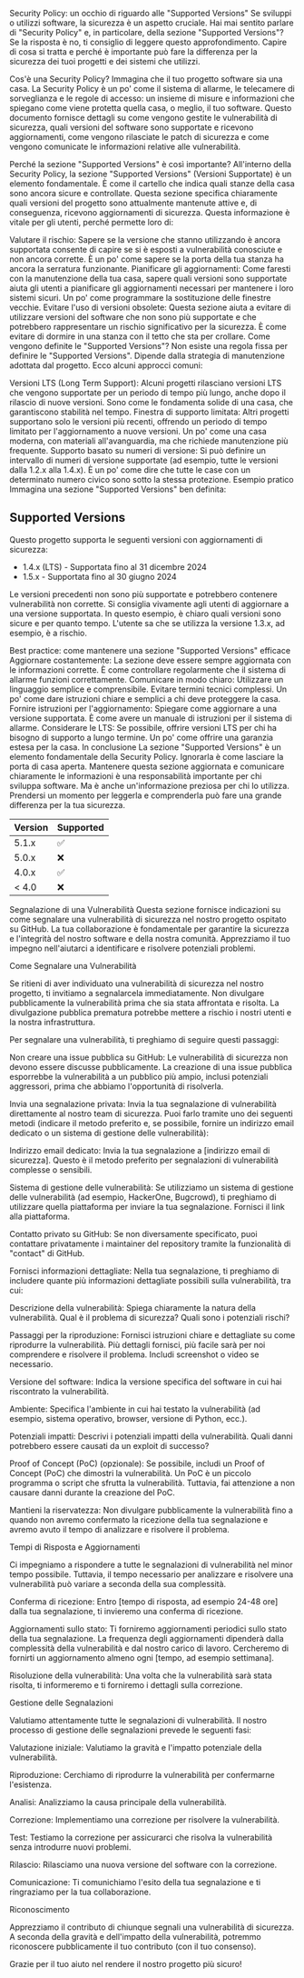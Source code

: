 Security Policy: un occhio di riguardo alle "Supported Versions"
Se sviluppi o utilizzi software, la sicurezza è un aspetto cruciale.  Hai mai sentito parlare di "Security Policy" e, in particolare, della sezione "Supported Versions"?  Se la risposta è no, ti consiglio di leggere questo approfondimento.  Capire di cosa si tratta e perché è importante può fare la differenza per la sicurezza dei tuoi progetti e dei sistemi che utilizzi.

Cos'è una Security Policy?
Immagina che il tuo progetto software sia una casa. La Security Policy è un po' come il sistema di allarme, le telecamere di sorveglianza e le regole di accesso: un insieme di misure e informazioni che spiegano come viene protetta quella casa, o meglio, il tuo software.  Questo documento fornisce dettagli su come vengono gestite le vulnerabilità di sicurezza, quali versioni del software sono supportate e ricevono aggiornamenti, come vengono rilasciate le patch di sicurezza e come vengono comunicate le informazioni relative alle vulnerabilità.

Perché la sezione "Supported Versions" è così importante?
All'interno della Security Policy, la sezione "Supported Versions" (Versioni Supportate) è un elemento fondamentale.  È come il cartello che indica quali stanze della casa sono ancora sicure e controllate.  Questa sezione specifica chiaramente quali versioni del progetto sono attualmente mantenute attive e, di conseguenza, ricevono aggiornamenti di sicurezza.  Questa informazione è vitale per gli utenti, perché permette loro di:

Valutare il rischio: Sapere se la versione che stanno utilizzando è ancora supportata consente di capire se si è esposti a vulnerabilità conosciute e non ancora corrette. È un po' come sapere se la porta della tua stanza ha ancora la serratura funzionante.
Pianificare gli aggiornamenti: Come faresti con la manutenzione della tua casa, sapere quali versioni sono supportate aiuta gli utenti a pianificare gli aggiornamenti necessari per mantenere i loro sistemi sicuri. Un po' come programmare la sostituzione delle finestre vecchie.
Evitare l'uso di versioni obsolete: Questa sezione aiuta a evitare di utilizzare versioni del software che non sono più supportate e che potrebbero rappresentare un rischio significativo per la sicurezza. È come evitare di dormire in una stanza con il tetto che sta per crollare.
Come vengono definite le "Supported Versions"?
Non esiste una regola fissa per definire le "Supported Versions".  Dipende dalla strategia di manutenzione adottata dal progetto.  Ecco alcuni approcci comuni:

Versioni LTS (Long Term Support): Alcuni progetti rilasciano versioni LTS che vengono supportate per un periodo di tempo più lungo, anche dopo il rilascio di nuove versioni. Sono come le fondamenta solide di una casa, che garantiscono stabilità nel tempo.
Finestra di supporto limitata: Altri progetti supportano solo le versioni più recenti, offrendo un periodo di tempo limitato per l'aggiornamento a nuove versioni. Un po' come una casa moderna, con materiali all'avanguardia, ma che richiede manutenzione più frequente.
Supporto basato su numeri di versione: Si può definire un intervallo di numeri di versione supportate (ad esempio, tutte le versioni dalla 1.2.x alla 1.4.x). È un po' come dire che tutte le case con un determinato numero civico sono sotto la stessa protezione.
Esempio pratico
Immagina una sezione "Supported Versions" ben definita:

## Supported Versions

Questo progetto supporta le seguenti versioni con aggiornamenti di sicurezza:

* 1.4.x (LTS) - Supportata fino al 31 dicembre 2024
* 1.5.x - Supportata fino al 30 giugno 2024

Le versioni precedenti non sono più supportate e potrebbero contenere vulnerabilità non corrette. Si consiglia vivamente agli utenti di aggiornare a una versione supportata.
In questo esempio, è chiaro quali versioni sono sicure e per quanto tempo.  L'utente sa che se utilizza la versione 1.3.x, ad esempio, è a rischio.

Best practice: come mantenere una sezione "Supported Versions" efficace
Aggiornare costantemente: La sezione deve essere sempre aggiornata con le informazioni corrette. È come controllare regolarmente che il sistema di allarme funzioni correttamente.
Comunicare in modo chiaro: Utilizzare un linguaggio semplice e comprensibile. Evitare termini tecnici complessi. Un po' come dare istruzioni chiare e semplici a chi deve proteggere la casa.
Fornire istruzioni per l'aggiornamento: Spiegare come aggiornare a una versione supportata. È come avere un manuale di istruzioni per il sistema di allarme.
Considerare le LTS: Se possibile, offrire versioni LTS per chi ha bisogno di supporto a lungo termine. Un po' come offrire una garanzia estesa per la casa.
In conclusione
La sezione "Supported Versions" è un elemento fondamentale della Security Policy.  Ignorarla è come lasciare la porta di casa aperta.  Mantenere questa sezione aggiornata e comunicare chiaramente le informazioni è una responsabilità importante per chi sviluppa software.  Ma è anche un'informazione preziosa per chi lo utilizza.  Prendersi un momento per leggerla e comprenderla può fare una grande differenza per la tua sicurezza.

| Version | Supported          |
| ------- | ------------------ |
| 5.1.x   | :white_check_mark: |
| 5.0.x   | :x:                |
| 4.0.x   | :white_check_mark: |
| < 4.0   | :x:                |

Segnalazione di una Vulnerabilità
Questa sezione fornisce indicazioni su come segnalare una vulnerabilità di sicurezza nel nostro progetto ospitato su GitHub.  La tua collaborazione è fondamentale per garantire la sicurezza e l'integrità del nostro software e della nostra comunità.  Apprezziamo il tuo impegno nell'aiutarci a identificare e risolvere potenziali problemi.

Come Segnalare una Vulnerabilità

Se ritieni di aver individuato una vulnerabilità di sicurezza nel nostro progetto, ti invitiamo a segnalarcela immediatamente.  Non divulgare pubblicamente la vulnerabilità prima che sia stata affrontata e risolta.  La divulgazione pubblica prematura potrebbe mettere a rischio i nostri utenti e la nostra infrastruttura.

Per segnalare una vulnerabilità, ti preghiamo di seguire questi passaggi:

Non creare una issue pubblica su GitHub:  Le vulnerabilità di sicurezza non devono essere discusse pubblicamente.  La creazione di una issue pubblica esporrebbe la vulnerabilità a un pubblico più ampio, inclusi potenziali aggressori, prima che abbiamo l'opportunità di risolverla.

Invia una segnalazione privata:  Invia la tua segnalazione di vulnerabilità direttamente al nostro team di sicurezza.  Puoi farlo tramite uno dei seguenti metodi (indicare il metodo preferito e, se possibile, fornire un indirizzo email dedicato o un sistema di gestione delle vulnerabilità):

Indirizzo email dedicato:  Invia la tua segnalazione a [indirizzo email di sicurezza].  Questo è il metodo preferito per segnalazioni di vulnerabilità complesse o sensibili.

Sistema di gestione delle vulnerabilità:  Se utilizziamo un sistema di gestione delle vulnerabilità (ad esempio, HackerOne, Bugcrowd), ti preghiamo di utilizzare quella piattaforma per inviare la tua segnalazione.  Fornisci il link alla piattaforma.

Contatto privato su GitHub:  Se non diversamente specificato, puoi contattare privatamente i maintainer del repository tramite la funzionalità di "contact" di GitHub.

Fornisci informazioni dettagliate:  Nella tua segnalazione, ti preghiamo di includere quante più informazioni dettagliate possibili sulla vulnerabilità, tra cui:

Descrizione della vulnerabilità:  Spiega chiaramente la natura della vulnerabilità.  Qual è il problema di sicurezza?  Quali sono i potenziali rischi?

Passaggi per la riproduzione:  Fornisci istruzioni chiare e dettagliate su come riprodurre la vulnerabilità.  Più dettagli fornisci, più facile sarà per noi comprendere e risolvere il problema.  Includi screenshot o video se necessario.

Versione del software:  Indica la versione specifica del software in cui hai riscontrato la vulnerabilità.

Ambiente:  Specifica l'ambiente in cui hai testato la vulnerabilità (ad esempio, sistema operativo, browser, versione di Python, ecc.).

Potenziali impatti:  Descrivi i potenziali impatti della vulnerabilità.  Quali danni potrebbero essere causati da un exploit di successo?

Proof of Concept (PoC) (opzionale):  Se possibile, includi un Proof of Concept (PoC) che dimostri la vulnerabilità.  Un PoC è un piccolo programma o script che sfrutta la vulnerabilità.  Tuttavia, fai attenzione a non causare danni durante la creazione del PoC.

Mantieni la riservatezza:  Non divulgare pubblicamente la vulnerabilità fino a quando non avremo confermato la ricezione della tua segnalazione e avremo avuto il tempo di analizzare e risolvere il problema.

Tempi di Risposta e Aggiornamenti

Ci impegniamo a rispondere a tutte le segnalazioni di vulnerabilità nel minor tempo possibile.  Tuttavia, il tempo necessario per analizzare e risolvere una vulnerabilità può variare a seconda della sua complessità.

Conferma di ricezione:  Entro [tempo di risposta, ad esempio 24-48 ore] dalla tua segnalazione, ti invieremo una conferma di ricezione.

Aggiornamenti sullo stato:  Ti forniremo aggiornamenti periodici sullo stato della tua segnalazione.  La frequenza degli aggiornamenti dipenderà dalla complessità della vulnerabilità e dal nostro carico di lavoro.  Cercheremo di fornirti un aggiornamento almeno ogni [tempo, ad esempio settimana].

Risoluzione della vulnerabilità:  Una volta che la vulnerabilità sarà stata risolta, ti informeremo e ti forniremo i dettagli sulla correzione.

Gestione delle Segnalazioni

Valutiamo attentamente tutte le segnalazioni di vulnerabilità.  Il nostro processo di gestione delle segnalazioni prevede le seguenti fasi:

Valutazione iniziale:  Valutiamo la gravità e l'impatto potenziale della vulnerabilità.

Riproduzione:  Cerchiamo di riprodurre la vulnerabilità per confermarne l'esistenza.

Analisi:  Analizziamo la causa principale della vulnerabilità.

Correzione:  Implementiamo una correzione per risolvere la vulnerabilità.

Test:  Testiamo la correzione per assicurarci che risolva la vulnerabilità senza introdurre nuovi problemi.

Rilascio:  Rilasciamo una nuova versione del software con la correzione.

Comunicazione:  Ti comunichiamo l'esito della tua segnalazione e ti ringraziamo per la tua collaborazione.

Riconoscimento

Apprezziamo il contributo di chiunque segnali una vulnerabilità di sicurezza.  A seconda della gravità e dell'impatto della vulnerabilità, potremmo riconoscere pubblicamente il tuo contributo (con il tuo consenso).

Grazie per il tuo aiuto nel rendere il nostro progetto più sicuro!
